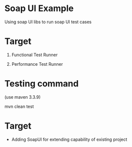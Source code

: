 # Soap UI Example 

Using soap UI libs to run soap UI test cases 

# Target 

1. Functional Test Runner 

2. Performance Test Runner 

# Testing command
(use maven 3.3.9)

mvn clean test

# Target
- Adding SoapUI for extending capability of existing project 

